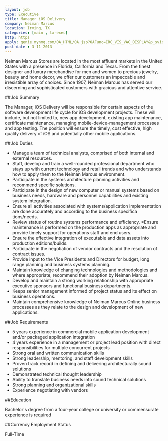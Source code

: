 ```yaml
---
layout: job
type: Executive
title: Manager iOS Delivery
company: Neiman Marcus
location: Irving, TX
categories: [main , tx-exec]
http: https
apply: genie.mynmg.com/OA_HTML/OA.jsp?OAFunc=IRC_VIS_VAC_DISPLAY&p_svid=35966&p_spid=4735829
post-date : 3-11-2013
---
```


Neiman Marcus Stores are located in the most affluent markets in the United States with a presence in Florida, California and Texas. From the finest designer and luxury merchandise for men and women to precious jewelry, beauty and home decor, we offer our customers an impeccable and irresistible array of choices. Since 1907, Neiman Marcus has served our discerning and sophisticated customers with gracious and attentive service.
		
##Job Summary		

The Manager, iOS Delivery will be responsible for certain aspects of the software development life cycle for iOS development projects. These will include, but not limited to, new app development, existing app maintenance, certificate maintenance, managing mobile-device-management processes and app testing. The position will ensure the timely, cost effective, high quality delivery of iOS and potentially other mobile applications.
		
##Job Duties		
		
* Manage a team of technical analysts, comprised of both internal and external resources.
* Staff, develop and train a well-rounded professional department who stays up with current technology and retail trends and who understands how to apply them to the Neiman Marcus environment.
* Participate in the systems architecture planning activities and recommend specific solutions.
* Participate in the design of new computer or manual systems based on business needs, hardware and personnel capabilities and existing system integration.
* Ensure all activities associated with systems/application implementation are done accurately and according to the business specifica tions/needs.
* Review status of routine systems performance and efficiency.
*Ensure maintenance is performed on the production apps as appropriate and provide timely support for operations staff and end users.
* Ensure the effective integration of executable and data assets into production editions/builds.
* Participate in the negotiation of vendor contracts and the resolution of contract issues.
* Provide input to the Vice Presidents and Directors for budget, long range planning and business systems planning.
* Maintain knowledge of changing technologies and methodologies and where appropriate, recommend their adoption by Neiman Marcus.
* Develop and maintain a strong working relationship with appropriate executive sponsors and functional business departments.
* Keeps senior management informed of project status and its effect on business operations.
* Maintain comprehensive knowledge of Neiman Marcus Online business processes as they relate to the design and development of new applications.

##Job Requirements		

* 5 years experience in commercial mobile application development and/or packaged application integration
* 4 years experience in a management or project lead position with direct responsibilities for multiple concurrent projects
* Strong oral and written communication skills
* Strong leadership, mentoring, and staff development skills
* Proven track record in defining and delivering architecturally sound solutions
* Demonstrated technical thought leadership
* Ability to translate business needs into sound technical solutions
* Strong planning and organizational skills
* Experience negotiating with vendors

##Education

Bachelor's degree from a four-year college or university or commensurate experience is required
		
##Currency Employment Status		

Full-Time
